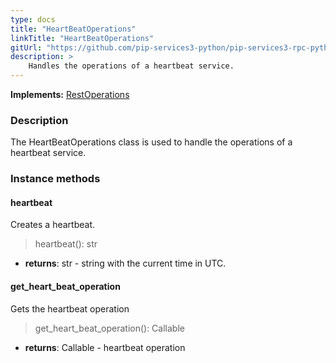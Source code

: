 ```yaml
---
type: docs
title: "HeartBeatOperations"
linkTitle: "HeartBeatOperations"
gitUrl: "https://github.com/pip-services3-python/pip-services3-rpc-python"
description: >
    Handles the operations of a heartbeat service.
---
```


**Implements:** [RestOperations](../rest_operations)

### Description

The HeartBeatOperations class is used to handle the operations of a heartbeat service.

### Instance methods

#### heartbeat
Creates a heartbeat.

> heartbeat(): str

- **returns**: str - string with the current time in UTC.


#### get_heart_beat_operation
Gets the heartbeat operation

> get_heart_beat_operation(): Callable

- **returns**: Callable - heartbeat operation
